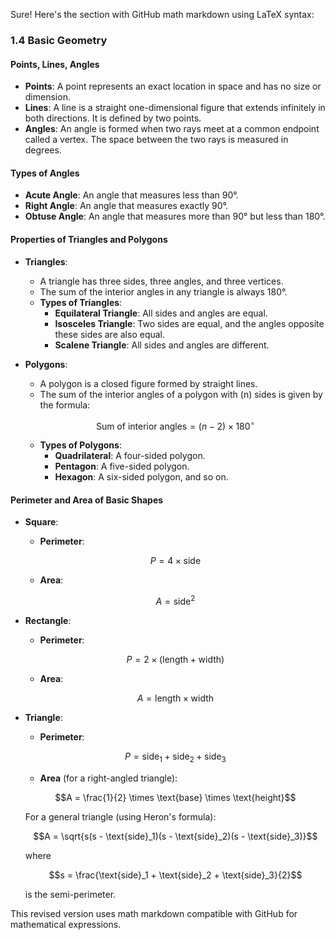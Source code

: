 Sure! Here's the section with GitHub math markdown using LaTeX syntax:

### 1.4 Basic Geometry

#### Points, Lines, Angles

- **Points**: A point represents an exact location in space and has no size or dimension.
- **Lines**: A line is a straight one-dimensional figure that extends infinitely in both directions. It is defined by two points.
- **Angles**: An angle is formed when two rays meet at a common endpoint called a vertex. The space between the two rays is measured in degrees.

#### Types of Angles

- **Acute Angle**: An angle that measures less than 90°.
- **Right Angle**: An angle that measures exactly 90°.
- **Obtuse Angle**: An angle that measures more than 90° but less than 180°.

#### Properties of Triangles and Polygons

- **Triangles**:
  - A triangle has three sides, three angles, and three vertices.
  - The sum of the interior angles in any triangle is always 180°.
  - **Types of Triangles**:
    - **Equilateral Triangle**: All sides and angles are equal.
    - **Isosceles Triangle**: Two sides are equal, and the angles opposite these sides are also equal.
    - **Scalene Triangle**: All sides and angles are different.
  
- **Polygons**:
  - A polygon is a closed figure formed by straight lines.
  - The sum of the interior angles of a polygon with \(n\) sides is given by the formula:

  ```math
  \text{Sum of interior angles} = (n - 2) \times 180^\circ
  ```

  - **Types of Polygons**:
    - **Quadrilateral**: A four-sided polygon.
    - **Pentagon**: A five-sided polygon.
    - **Hexagon**: A six-sided polygon, and so on.

#### Perimeter and Area of Basic Shapes

- **Square**:
  - **Perimeter**: 

  ```math
  P = 4 \times \text{side}
  ```

  - **Area**: 

  ```math
  A = \text{side}^2
  ```

- **Rectangle**:
  - **Perimeter**: 

  ```math
  P = 2 \times (\text{length} + \text{width})
  ```

  - **Area**: 

  ```math
  A = \text{length} \times \text{width}
  ```

- **Triangle**:
  - **Perimeter**: 

  ```math
  P = \text{side}_1 + \text{side}_2 + \text{side}_3
  ```

  - **Area** (for a right-angled triangle):  

  ```math
  A = \frac{1}{2} \times \text{base} \times \text{height}
  ```

  For a general triangle (using Heron's formula):

  ```math
  A = \sqrt{s(s - \text{side}_1)(s - \text{side}_2)(s - \text{side}_3)}
  ```

  where 

  ```math
  s = \frac{\text{side}_1 + \text{side}_2 + \text{side}_3}{2}
  ```

  is the semi-perimeter.

This revised version uses math markdown compatible with GitHub for mathematical expressions.
